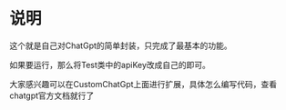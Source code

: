 # 说明

这个就是自己对ChatGpt的简单封装，只完成了最基本的功能。

如果要运行，那么将Test类中的apiKey改成自己的即可。

大家感兴趣可以在CustomChatGpt上面进行扩展，具体怎么编写代码，查看chatgpt官方文档就行了
